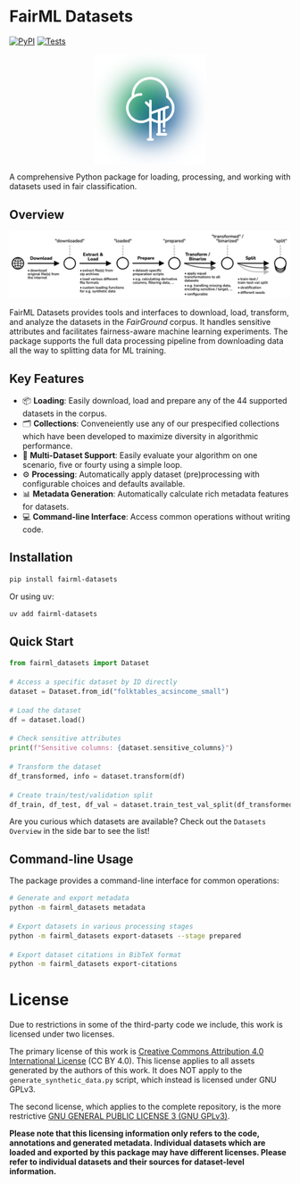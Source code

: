 # FairML Datasets

[![PyPI](https://img.shields.io/pypi/v/fairml-datasets.svg)](https://pypi.org/project/fairml-datasets/)
[![Tests](https://github.com/reliable-ai/fairground/actions/workflows/tests.yml/badge.svg)](https://github.com/reliable-ai/fairground/actions/workflows/tests.yml)

<p align="center">
  <img alt="faiground logo" src="https://raw.githubusercontent.com/reliable-ai/fairground/main/docs/assets/fairground-logo-bg.png" width="40%" align="center">
</p>

A comprehensive Python package for loading, processing, and working with datasets used in fair classification.

## Overview

![The dataset preprocessing pipeline supported by the package.](assets/pipeline.png)

FairML Datasets provides tools and interfaces to download, load, transform, and analyze the datasets in the *FairGround* corpus. It handles sensitive attributes and facilitates fairness-aware machine learning experiments. The package supports the full data processing pipeline from downloading data all the way to splitting data for ML training.

## Key Features

- 📦 **Loading**: Easily download, load and prepare any of the 44 supported datasets in the corpus.
- 🗂️ **Collections**: Conveneiently use any of our prespecified collections which have been developed to maximize diversity in algorithmic performance.
- 🔄 **Multi-Dataset Support**: Easily evaluate your algorithm on one scenario, five or fourty using a simple loop.
- ⚙️ **Processing**: Automatically apply dataset (pre)processing with configurable choices and defaults available.
- 📊 **Metadata Generation**: Automatically calculate rich metadata features for datasets.
- 💻 **Command-line Interface**: Access common operations without writing code.

## Installation

```bash
pip install fairml-datasets
```

Or using uv:

```bash
uv add fairml-datasets
```

## Quick Start

```python
from fairml_datasets import Dataset

# Access a specific dataset by ID directly
dataset = Dataset.from_id("folktables_acsincome_small")

# Load the dataset
df = dataset.load()

# Check sensitive attributes
print(f"Sensitive columns: {dataset.sensitive_columns}")

# Transform the dataset
df_transformed, info = dataset.transform(df)

# Create train/test/validation split
df_train, df_test, df_val = dataset.train_test_val_split(df_transformed)
```

Are you curious which datasets are available? Check out the `Datasets Overview` in the side bar to see the list!

## Command-line Usage

The package provides a command-line interface for common operations:

```bash
# Generate and export metadata
python -m fairml_datasets metadata

# Export datasets in various processing stages
python -m fairml_datasets export-datasets --stage prepared

# Export dataset citations in BibTeX format
python -m fairml_datasets export-citations
```

# License

Due to restrictions in some of the third-party code we include, this work is licensed under two licenses.

The primary license of this work is [Creative Commons Attribution 4.0 International License](./LICENSE.md) (CC BY 4.0). This license applies to all assets generated by the authors of this work. It does NOT apply to the `generate_synthetic_data.py` script, which instead is licensed under GNU GPLv3.

The second license, which applies to the complete repository, is the more restrictive [GNU GENERAL PUBLIC LICENSE 3 (GNU GPLv3)](./LICENSE-2.md).

**Please note that this licensing information only refers to the code, annotations and generated metadata. Individual datasets which are loaded and exported by this package may have different licenses. Please refer to individual datasets and their sources for dataset-level information.**
